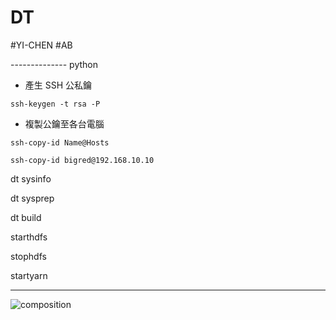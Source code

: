 # DT

#YI-CHEN
#AB

-------------- python

* 產生 SSH 公私鑰

`ssh-keygen -t rsa -P ` 

* 複製公鑰至各台電腦

`ssh-copy-id Name@Hosts`

`ssh-copy-id bigred@192.168.10.10`

dt sysinfo

dt sysprep

dt build

starthdfs

stophdfs

startyarn

--------------

![composition](https://github.com/Oscar-Young/DT-alpine/blob/master/doc/picture/composition.png)
